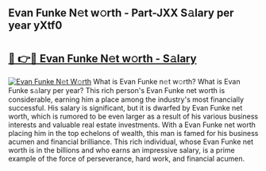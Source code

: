 ## Evan Funke N𝚎t w𝚘rth - Part-JXX S𝚊lary per year yXtf0

# <h2><a href="http://gc2max.nevu.top/?p=Evan+Funke">🔗 👉🔴 Evan Funke N𝚎t w𝚘rth - S𝚊lary</a></h2>

[![Evan Funke N𝚎t W𝚘rth](https://i.imgur.com/Oavwk0R.jpeg)](http://gc2max.nevu.top/?p=Evan+Funke)
What is Evan Funke n𝚎t w𝚘rth? What is Evan Funke s𝚊lary per year?
This rich person's Evan Funke net worth is considerable, earning him a place among the industry's most financially successful. His salary is significant, but it is dwarfed by Evan Funke net worth, which is rumored to be even larger as a result of his various business interests and valuable real estate investments. With a Evan Funke net worth placing him in the top echelons of wealth, this man is famed for his business acumen and financial brilliance. This rich individual, whose Evan Funke net worth is in the billions and who earns an impressive salary, is a prime example of the force of perseverance, hard work, and financial acumen.
